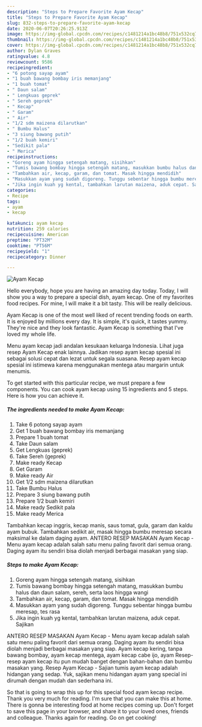 ```yaml
---
description: "Steps to Prepare Favorite Ayam Kecap"
title: "Steps to Prepare Favorite Ayam Kecap"
slug: 832-steps-to-prepare-favorite-ayam-kecap
date: 2020-06-07T20:26:25.913Z
image: https://img-global.cpcdn.com/recipes/c1481214a1bc48b8/751x532cq70/ayam-kecap-foto-resep-utama.jpg
thumbnail: https://img-global.cpcdn.com/recipes/c1481214a1bc48b8/751x532cq70/ayam-kecap-foto-resep-utama.jpg
cover: https://img-global.cpcdn.com/recipes/c1481214a1bc48b8/751x532cq70/ayam-kecap-foto-resep-utama.jpg
author: Dylan Graves
ratingvalue: 4.8
reviewcount: 9586
recipeingredient:
- "6 potong sayap ayam"
- "1 buah bawang bombay iris memanjang"
- "1 buah tomat"
- " Daun salam"
- " Lengkuas geprek"
- " Sereh geprek"
- " Kecap"
- " Garam"
- " Air"
- "1/2 sdm maizena dilarutkan"
- " Bumbu Halus"
- "3 siung bawang putih"
- "1/2 buah kemiri"
- "Sedikit pala"
- " Merica"
recipeinstructions:
- "Goreng ayam hingga setengah matang, sisihkan"
- "Tumis bawang bombay hingga setengah matang, masukkan bumbu halus dan daun salam, sereh, serta laos hingga wangi"
- "Tambahkan air, kecap, garam, dan tomat. Masak hingga mendidih"
- "Masukkan ayam yang sudah digoreng. Tunggu sebentar hingga bumbu meresap, tes rasa"
- "Jika ingin kuah yg kental, tambahkan larutan maizena, aduk cepat. Sajikan"
categories:
- Recipe
tags:
- ayam
- kecap

katakunci: ayam kecap 
nutrition: 259 calories
recipecuisine: American
preptime: "PT32M"
cooktime: "PT56M"
recipeyield: "1"
recipecategory: Dinner

---
```



![Ayam Kecap](https://img-global.cpcdn.com/recipes/c1481214a1bc48b8/751x532cq70/ayam-kecap-foto-resep-utama.jpg)

Hello everybody, hope you are having an amazing day today. Today, I will show you a way to prepare a special dish, ayam kecap. One of my favorites food recipes. For mine, I will make it a bit tasty. This will be really delicious.

Ayam Kecap is one of the most well liked of recent trending foods on earth. It is enjoyed by millions every day. It is simple, it's quick, it tastes yummy. They're nice and they look fantastic. Ayam Kecap is something that I've loved my whole life.

Menu ayam kecap jadi andalan kesukaan keluarga Indonesia. Lihat juga resep Ayam Kecap enak lainnya. Jadikan resep ayam kecap spesial ini sebagai solusi cepat dan lezat untuk segala suasana. Resep ayam kecap spesial ini istimewa karena menggunakan mentega atau margarin untuk menumis.


To get started with this particular recipe, we must prepare a few components. You can cook ayam kecap using 15 ingredients and 5 steps. Here is how you can achieve it.

<!--inarticleads1-->

##### The ingredients needed to make Ayam Kecap:

1. Take 6 potong sayap ayam
1. Get 1 buah bawang bombay iris memanjang
1. Prepare 1 buah tomat
1. Take  Daun salam
1. Get  Lengkuas (geprek)
1. Take  Sereh (geprek)
1. Make ready  Kecap
1. Get  Garam
1. Make ready  Air
1. Get 1/2 sdm maizena dilarutkan
1. Take  Bumbu Halus
1. Prepare 3 siung bawang putih
1. Prepare 1/2 buah kemiri
1. Make ready Sedikit pala
1. Make ready  Merica


Tambahkan kecap inggris, kecap manis, saus tomat, gula, garam dan kaldu ayam bubuk. Tambahkan sedikit air, masak hingga bumbu meresap secara maksimal ke dalam daging ayam. ANTERO RESEP MASAKAN Ayam Kecap - Menu ayam kecap adalah salah satu menu paling favorit dari semua orang. Daging ayam itu sendiri bisa diolah menjadi berbagai masakan yang siap. 

<!--inarticleads2-->

##### Steps to make Ayam Kecap:

1. Goreng ayam hingga setengah matang, sisihkan
1. Tumis bawang bombay hingga setengah matang, masukkan bumbu halus dan daun salam, sereh, serta laos hingga wangi
1. Tambahkan air, kecap, garam, dan tomat. Masak hingga mendidih
1. Masukkan ayam yang sudah digoreng. Tunggu sebentar hingga bumbu meresap, tes rasa
1. Jika ingin kuah yg kental, tambahkan larutan maizena, aduk cepat. Sajikan


ANTERO RESEP MASAKAN Ayam Kecap - Menu ayam kecap adalah salah satu menu paling favorit dari semua orang. Daging ayam itu sendiri bisa diolah menjadi berbagai masakan yang siap. Ayam kecap kering, tanpa bawang bombay, ayam kecap mentega, ayam kecap cabe ijo, ayam Resep-resep ayam kecap itu pun mudah banget dengan bahan-bahan dan bumbu masakan yang. Resep Ayam Kecap - Sajian tumis ayam kecap adalah hidangan yang sedap. Yuk, sajikan menu hidangan ayam yang special ini dirumah dengan mudah dan sederhana ini. 

So that is going to wrap this up for this special food ayam kecap recipe. Thank you very much for reading. I'm sure that you can make this at home. There is gonna be interesting food at home recipes coming up. Don't forget to save this page in your browser, and share it to your loved ones, friends and colleague. Thanks again for reading. Go on get cooking!
